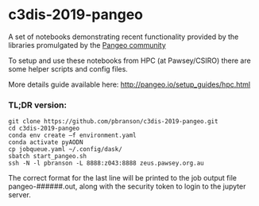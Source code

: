 # c3dis-2019-pangeo

A set of notebooks demonstrating recent functionality provided by the libraries promulgated by the [Pangeo community](http://pangeo.io)

To setup and use these notebooks from HPC (at Pawsey/CSIRO) there are some helper scripts and config files. 

More details guide available here:	 http://pangeo.io/setup_guides/hpc.html

### TL;DR version:
```
git clone https://github.com/pbranson/c3dis-2019-pangeo.git
cd c3dis-2019-pangeo
conda env create –f environment.yaml
conda activate pyAODN
cp jobqueue.yaml ~/.config/dask/
sbatch start_pangeo.sh
ssh -N -l pbranson -L 8888:z043:8888 zeus.pawsey.org.au
```
The correct format for the last line will be printed to the job output file pangeo-######.out, along with the security token to login to the jupyter server.

